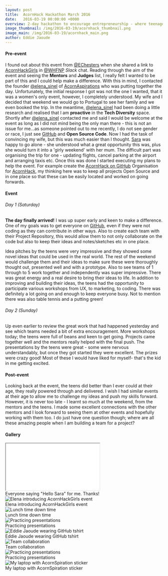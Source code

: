 ```yaml
---
layout: post
title:  AcornHack Hackathon March 2016
date:   2016-03-19 00:00:00 +0000
overview: 2-day hackathon to encourage entrepreneurship - where teenage girls will be inspired to get creative with coding, programming and digital technology, as well as attend masterclass workshops from digital marketing to APIs. The aim of this event is to give young women the basic tools that will enable them to make a more informed decisions.
image_thumbnail: /img/2016-03-19/acornhack_thumbnail.png
image_main: /img/2016-03-19/acornhack_main.png
author: Eddie Jaoude
---
```


#### Pre-event

I found out about this event from [@EChesters](https://twitter.com/EChesters) when she shared a link to [AcornHackGirls](http://acornhackgirls.co.uk) in [@WHFNP](https://twitter.com/whfnp) *Slack* chat. Reading through the aim of the event and seeing the **Mentors** and **Judges** list, I really felt I wanted to be part of this and I could help make a difference. With this in mind, I contacted the founder [@elena_sinel](https://twitter.com/elena_sinel) of [AcornAspirations](http://acornaspirations.co.uk) who was putting together the day. Unfortunately, the initial response I got was not the one I wanted, that it was a women's only event, however, I completely understood. My wife and I decided that weekend we would go to Portugal to see her family and we even booked the trip. In the meantime, [@elena_sinel](https://twitter.com/elena_sinel) had been doing a little research and realised that I am **proactive** in the **Tech Diversity** space. Shortly after [@elena_sinel](https://twitter.com/elena_sinel) contacted me and said I would be welcome at the event as long as I did not mind being the only man there - this is not an issue for me...as someone pointed out to me recently, I do not see gender or race, I just see [GitHub](https://github.com) and **Open Source Code**. Now I had the task of convincing my wife, but this was much easier than I thought. [Sara](https://github.com/sarajaoude) was happy to go alone - she understood what a great opportunity this was, plus she would turn it into a 'girly weekend' with her mum.  The difficult part was organising the trip for one - updating flights, cancel parking at the airport and arranging taxis etc. Once this was done I started executing my plans to help the event. For example create the [AcornHack on GitHub](https://github.com/AcornHack) Organisation for [AcornHack](http://acornaspirations.co.uk), my thinking here was to keep all projects Open Source and in one place so that these can be easily located and worked on going forwards.

#### Event

###### Day 1 (Saturday)

**The day finally arrived!** I was up super early and keen to make a difference. One of my goals was to get everyone on [GitHub](https://github.com), even if they were not coding as they can contribute in other ways. Also to create each team with their Project Repository, this would allow them to not only collaborate on the code but also to keep their ideas and notes/sketches etc in one place.

Idea pitches by the teens were very impressive and they showed some novel ideas that could be used in the real world. The rest of the weekend would challenge them and their ideas to make sure these were thoroughly thought out, presented well and with a prototype. Also to see teams of 1 through to 5 work together and independently was super impressive. There was great energy and a real desire to bring their ideas to life. In addition to improving and building their ideas, the teens had the opportunity to participate various workshops from UX, to marketing, to coding. There was definitely a lot going on and enough to keep everyone busy. Not to mention there was also table tennis and a putting green!

###### Day 2 (Sunday)

Up even earlier to review the great work that had happened yesterday and see which teams needed a bit of extra encouragement. More workshops today; the teens were full of beans and keen to get going. Projects came together well and the mentors really helped with the final push. The presentations by the teens were great -  some were nervous understandably, but once they got started they were excellent. The prizes were crazy good! Most of these I would have liked for myself- that's the kid in me getting excited.

#### Post-event

Looking back at the event, the teens did better than I ever could at their age, they really powered through and delivered. I wish I had similar events at their age to allow me to challenge my ideas and push my skills forward. However, it is never too late - I learnt so much at the weekend, from the mentors and the teens. I made some excellent connections with the other mentors and I look forward to seeing them at other events and hopefully working with them too. I do just have one question though; where are all these amazing people when I am building a team for a project?

#### Gallery

<div class="card">
  <div class="embed-responsive embed-responsive-16by9 card-img-top img-fluid">
    <iframe class="embed-responsive-item" src="//www.youtube.com/embed/gEQ6qSUiarU?rel=0" allowfullscreen></iframe>
  </div>
  <div class="card-footer text-muted">
      Everyone saying "Hello Sara" for me. Thanks! <i class="fa fa-smile-o"></i>
    </div>
</div>

<div class="row">
    <div class="card-group">
        <div class="card">
          <img class="card-img-top img-fluid" src="/img/2016-03-19/elena_intro.jpg" alt="Elena introducing AcornHackGirls event" />
          <div class="card-footer text-muted">
              Elena introducing AcornHackGirls event
            </div>
        </div>
        <div class="card">
          <img class="card-img-top img-fluid" src="/img/2016-03-19/down_time.jpg" alt="Lunch time down time" />
          <div class="card-footer text-muted">
              Lunch time down time
            </div>
        </div>
        <div class="card">
          <img class="card-img-top img-fluid" src="/img/2016-03-19/practicing_presentations.jpg" alt="Practicing presentations" />
          <div class="card-footer text-muted">
              Practicing presentations
            </div>
        </div>
    </div>
</div>
<div class="row">
    <div class="card-group">
        <div class="card">
          <img class="card-img-top img-fluid" src="/img/2016-03-19/eddie_jaoude_github.jpg" alt="Eddie Jaoude wearing GitHub tshirt" />
          <div class="card-footer text-muted">
              Eddie Jaoude wearing GitHub tshirt
            </div>
        </div>
        <div class="card">
          <img class="card-img-top img-fluid" src="/img/2016-03-19/team_collaboration.jpg" alt="Team collaboration" />
          <div class="card-footer text-muted">
              Team collaboration
            </div>
        </div>
        <div class="card">
          <img class="card-img-top img-fluid" src="/img/2016-03-19/practicing_presentations_2.jpg" alt="Practicing presentations" />
          <div class="card-footer text-muted">
              Practicing presentations
            </div>
        </div>
    </div>
</div>

<div class="card">
  <img class="card-img-top img-fluid" src="/img/2016-03-19/laptop_stickers.jpg" alt="My laptop with AcornSpiration sticker" />
  <div class="card-footer text-muted">
      My laptop with AcornSpiration sticker
    </div>
</div>